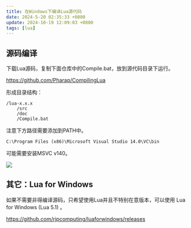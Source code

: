 ```yaml
---
title: 在Windows下编译Lua源代码
date: 2024-5-20 02:35:33 +0800
update: 2024-10-19 12:09:03 +0800
tags: [lua]
---
```


## 源码编译

下载Lua源码，复制下面仓库中的Compile.bat，放到源代码目录下运行。

https://github.com/Pharap/CompilingLua

形成目录结构：

```
/lua-x.x.x
    /src
    /doc
    /Compile.bat
```

注意下方路径需要添加到PATH中。

`C:\Program Files (x86)\Microsoft Visual Studio 14.0\VC\bin`

可能需要安装MSVC v140。

![](img/miscs/7.png)

## 其它：Lua for Windows

如果不需要非得编译源码，只希望使用Lua并且不特别在意版本，可以使用 Lua for Windows (Lua 5.1) 。

https://github.com/rjpcomputing/luaforwindows/releases

